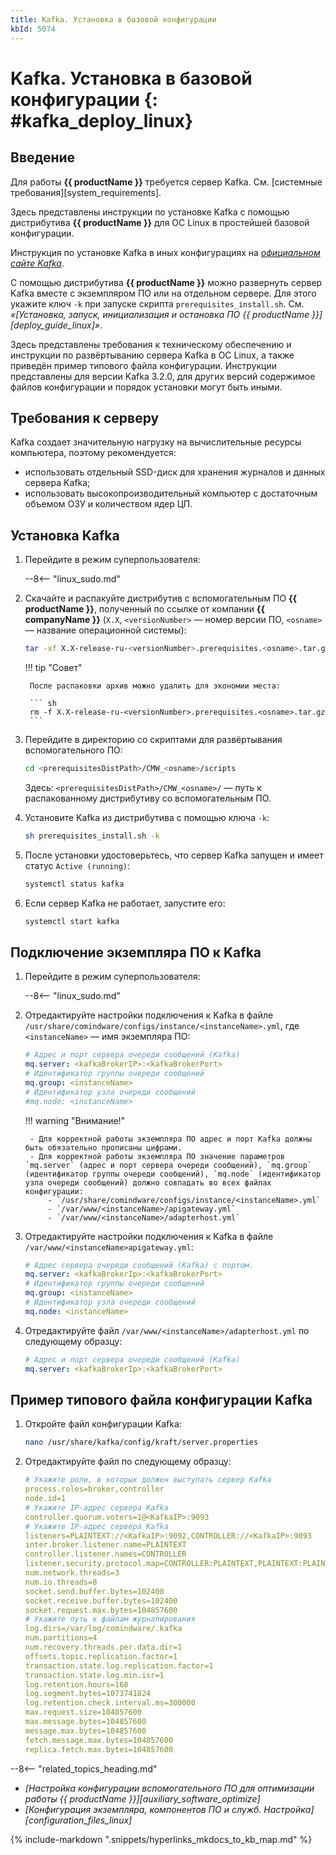 ```yaml
---
title: Kafka. Установка в базовой конфигурации
kbId: 5074
---
```


# Kafka. Установка в базовой конфигурации {: #kafka_deploy_linux}

## Введение

Для работы **{{ productName }}** требуется сервер Kafka. См. [системные требования][system_requirements].

Здесь представлены инструкции по установке Kafka с помощью дистрибутива **{{ productName }}** для ОС Linux в простейшей базовой конфигурации.

Инструкция по установке Kafka в иных конфигурациях на _[официальном сайте Kafka](https://kafka.apache.org/quickstart)_.

С помощью дистрибутива **{{ productName }}** можно развернуть сервер Kafka вместе с экземпляром ПО или на отдельном сервере. Для этого укажите ключ `-k` при запуске скрипта `prerequisites_install.sh`. См. _«[Установка, запуск, инициализация и остановка ПО {{ productName }}][deploy_guide_linux]»_.

Здесь представлены требования к техническому обеспечению и инструкции по развёртыванию сервера Kafka в ОС Linux, а также приведён пример типового файла конфигурации. Инструкции представлены для версии Kafka 3.2.0, для других версий содержимое файлов конфигурации и порядок установки могут быть иными.

## Требования к серверу

Kafka создает значительную нагрузку на вычислительные ресурсы компьютера, поэтому рекомендуется:

- использовать отдельный SSD-диск для хранения журналов и данных сервера Kafka;
- использовать высокопроизводительный компьютер с достаточным объемом ОЗУ и количеством ядер ЦП.

## Установка Kafka

1. Перейдите в режим суперпользователя:

    --8<-- "linux_sudo.md"

2. Скачайте и распакуйте дистрибутив с вспомогательным ПО **{{ productName }}**, полученный по ссылке от компании **{{ companyName }}** (`X.X`, `<versionNumber>` — номер версии ПО, `<osname>` — название операционной системы):

    ``` sh
    tar -xf X.X-release-ru-<versionNumber>.prerequisites.<osname>.tar.gz
    ```

    !!! tip "Совет"

        После распаковки архив можно удалить для экономии места:

        ``` sh
        rm -f X.X-release-ru-<versionNumber>.prerequisites.<osname>.tar.gz
        ```

3. Перейдите в директорию со скриптами для развёртывания вспомогательного ПО:

    ``` sh
    cd <prerequisitesDistPath>/CMW_<osname>/scripts
    ```

    Здесь:  `<prerequisitesDistPath>/CMW_<osname>/` — путь к распакованному дистрибутиву со вспомогательным ПО.

4. Установите Kafka из дистрибутива с помощью ключа `-k`:

    ``` sh
    sh prerequisites_install.sh -k
    ```

5. После установки удостоверьтесь, что сервер Kafka запущен и имеет статус `Active (running)`:

    ``` sh
    systemctl status kafka
    ```

6. Если сервер Kafka не работает, запустите его:

    ``` sh
    systemctl start kafka
    ```

## Подключение экземпляра ПО к Kafka

1. Перейдите в режим суперпользователя:

    --8<-- "linux_sudo.md"

2. Отредактируйте настройки подключения к Kafka в файле `/usr/share/comindware/configs/instance/<instanceName>.yml`, где `<instanceName>` — имя экземпляра ПО:

    ``` yml
    # Адрес и порт сервера очереди сообщений (Kafka)
    mq.server: <kafkaBrokerIP>:<kafkaBrokerPort>
    # Идентификатор группы очереди сообщений
    mq.group: <instanceName>
    # Идентификатор узла очереди сообщений
    #mq.node: <instanceName>
    ```

    !!! warning "Внимание!"

        - Для корректной работы экземпляра ПО адрес и порт Kafka должны быть обязательно прописаны цифрами.
        - Для корректной работы экземпляра ПО значение параметров `mq.server` (адрес и порт сервера очереди сообщений), `mq.group` (идентификатор группы очереди сообщений), `mq.node` (идентификатор узла очереди сообщений) должно совпадать во всех файлах конфигурации:
            - `/usr/share/comindware/configs/instance/<instanceName>.yml`
            - `/var/www/<instanceName>/apigateway.yml`
            - `/var/www/<instanceName>/adapterhost.yml`

3. Отредактируйте настройки подключения к Kafka в файле `/var/www/<instanceName>apigateway.yml`:

    ``` yml
    # Адрес сервера очереди сообщений (Kafka) с портом.
    mq.server: <kafkaBrokerIp>:<kafkaBrokerPort>
    # Идентификатор группы очереди сообщений
    mq.group: <instanceName>
    # Идентификатор узла очереди сообщений
    mq.node: <instanceName>
    ```

4. Отредактируйте файл `/var/www/<instanceName>/adapterhost.yml` по следующему образцу:

    ``` yml
    # Адрес и порт сервера очереди сообщений (Kafka)
    mq.server: <kafkaBrokerIp>:<kafkaBrokerPort>
    ```

## Пример типового файла конфигурации Kafka

1. Откройте файл конфигурации Kafka:

    ``` sh
    nano /usr/share/kafka/config/kraft/server.properties
    ```

2. Отредактируйте файл по следующему образцу:

    ``` yml
    # Укажите роли, в которых должен выступать сервер Kafka
    process.roles=broker,controller
    node.id=1
    # Укажите IP-адрес сервера Kafka
    controller.quorum.voters=1@<KafkaIP>:9093
    # Укажите IP-адрес сервера Kafka
    listeners=PLAINTEXT://<KafkaIP>:9092,CONTROLLER://<KafkaIP>:9093
    inter.broker.listener.name=PLAINTEXT
    controller.listener.names=CONTROLLER
    listener.security.protocol.map=CONTROLLER:PLAINTEXT,PLAINTEXT:PLAINTEXT,SSL:SSL,SASL_PLAINTEXT:SASL_PLAINTEXT,SASL_SSL:SASL_SSL
    num.network.threads=3
    num.io.threads=8
    socket.send.buffer.bytes=102400
    socket.receive.buffer.bytes=102400
    socket.request.max.bytes=104857600
    # Укажите путь к файлам журналирования
    log.dirs=/var/log/comindware/.kafka
    num.partitions=4
    num.recovery.threads.per.data.dir=1
    offsets.topic.replication.factor=1
    transaction.state.log.replication.factor=1
    transaction.state.log.min.isr=1
    log.retention.hours=168
    log.segment.bytes=1073741824
    log.retention.check.interval.ms=300000
    max.request.size=104857600
    max.message.bytes=104857600
    message.max.bytes=104857600
    fetch.message.max.bytes=104857600
    replica.fetch.max.bytes=104857600
    ```

<div class="relatedTopics" markdown="block">

--8<-- "related_topics_heading.md"

- _[Настройка конфигурации вспомогательного ПО для оптимизации работы {{ productName }}][auxiliary_software_optimize]_
- _[Конфигурация экземпляра, компонентов ПО и служб. Настройка][configuration_files_linux]_

</div>

{% include-markdown ".snippets/hyperlinks_mkdocs_to_kb_map.md" %}
